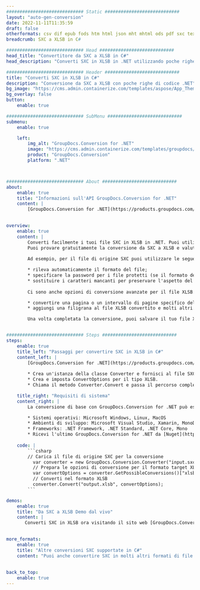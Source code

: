 ```yaml
---
############################# Static ############################
layout: "auto-gen-conversion"
date: 2022-11-11T11:35:59
draft: false
otherformats: csv dif epub fods htm html json mht mhtml ods pdf sxc tex tsv xlam xls xlsb xlsm xlsx xlt xltm xltx xml xps
breadcrumb: SXC a XLSB in C#

############################# Head ############################
head_title: "Convertitore da SXC a XLSB in C#"
head_description: "Converti SXC in XLSB in .NET utilizzando poche righe di codice. Utilizza l'API di conversione dei documenti di GroupDocs per convertire oltre 160 formati di file."

############################# Header ############################
title: "Converti SXC in XLSB in C#"
description: "Conversione da SXC a XLSB con poche righe di codice .NET"
bg_image: "https://cms.admin.containerize.com/templates/aspose/App_Themes/V3/images/bg/header1.png"
bg_overlay: false
button:
    enable: true

############################# SubMenu ############################
submenu:
    enable: true

    left:
        img_alt: "GroupDocs.Conversion for .NET"
        image: "https://cms.admin.containerize.com/templates/groupdocs/images/product-logos/90x90-noborder/groupdocs-conversion-net.png"
        product: "GroupDocs.Conversion"
        platform: ".NET"



############################# About ############################
about:
    enable: true
    title: "Informazioni sull'API GroupDocs.Conversion for .NET"
    content: |
        [GroupDocs.Conversion for .NET](https://products.groupdocs.com/conversion/net/) può essere utilizzato per convertire Microsoft Word, Excel, PowerPoint, PDF, Visio e altri formati. GroupDocs.Conversion è un'API standalone adatta per sistemi interni e back-end in cui sono richieste prestazioni elevate. Non dipende da alcun software come Microsoft o Open Office.
    

overview:
    enable: true
    content: |
        Converti facilmente i tuoi file SXC in XLSB in .NET. Puoi utilizzare solo un paio di righe di codice C# in qualsiasi piattaforma a tua scelta come: Windows, Linux, macOS.
        Puoi provare gratuitamente la conversione da SXC a XLSB e valutare la qualità dei risultati della conversione. Insieme a semplici scenari di conversione di file, puoi provare opzioni più avanzate per caricare il file di origine SXC e per salvare il risultato di output XLSB. 
        
        Ad esempio, per il file di origine SXC puoi utilizzare le seguenti opzioni di caricamento:

        * rileva automaticamente il formato del file;
        * specificare la password per i file protetti (se il formato del file lo supporta);
        * sostituire i caratteri mancanti per preservare l'aspetto del documento.
        
        Ci sono anche opzioni di conversione avanzate per il file XLSB:

        * convertire una pagina o un intervallo di pagine specifico del documento;
        * aggiungi una filigrana al file XLSB convertito e molti altri.

        Una volta completata la conversione, puoi salvare il tuo file XLSB nel percorso del file locale o in qualsiasi archivio di terze parti come FTP, Amazon S3, Google Drive, Dropbox ecc. Nota: per convertire SXC in {{ TO}} non è necessario alcun software aggiuntivo installato, come MS Office, Open Office, Adobe Acrobat Reader ecc.


############################# Steps ############################
steps:
    enable: true
    title_left: "Passaggi per convertire SXC in XLSB in C#"
    content_left: |
        [GroupDocs.Conversion for .NET](https://products.groupdocs.com/conversion/net/) consente agli sviluppatori di convertire facilmente un file SXC in XLSB con poche righe di codice.
        
        * Crea un'istanza della classe Converter e fornisci al file SXC il percorso completo
        * Crea e imposta ConvertOptions per il tipo XLSB.
        * Chiama il metodo Converter.Convert e passa il percorso completo e il formato (XLSB) come parametro

    title_right: "Requisiti di sistema"
    content_right: |
        La conversione di base con GroupDocs.Conversion for .NET può essere eseguita in pochi semplici passaggi. Le nostre API sono supportate su tutte le principali piattaforme e sistemi operativi. Prima di eseguire il codice seguente, assicurati di avere i seguenti prerequisiti installati sul tuo sistema.

        * Sistemi operativi: Microsoft Windows, Linux, MacOS
        * Ambienti di sviluppo: Microsoft Visual Studio, Xamarin, MonoDevelop
        * Frameworks: .NET Framework, .NET Standard, .NET Core, Mono
        * Ricevi l'ultimo GroupDocs.Conversion for .NET da [Nuget](https://www.nuget.org/packages/groupdocs.conversion)
         
    code: |
        ```csharp    
        // Carica il file di origine SXC per la conversione
          var converter = new GroupDocs.Conversion.Converter("input.sxc");
          // Prepara le opzioni di conversione per il formato target XLSB
          var convertOptions = converter.GetPossibleConversions()["xlsb"].ConvertOptions;
          // Converti nel formato XLSB
          converter.Convert("output.xlsb", convertOptions);
        ```

demos:
    enable: true
    title: "Da SXC a XLSB Demo dal vivo"
    content: |
       Converti SXC in XLSB ora visitando il sito web [GroupDocs.Conversion App](https://products.groupdocs.app/conversion/family). La demo online presenta i seguenti vantaggi
          

more_formats:
    enable: true
    title: "Altre conversioni SXC supportate in C#"
    content: "Puoi anche convertire SXC in molti altri formati di file. Si prega di consultare l'elenco di seguito."
       
       
back_to_top:
    enable: true
---
```

